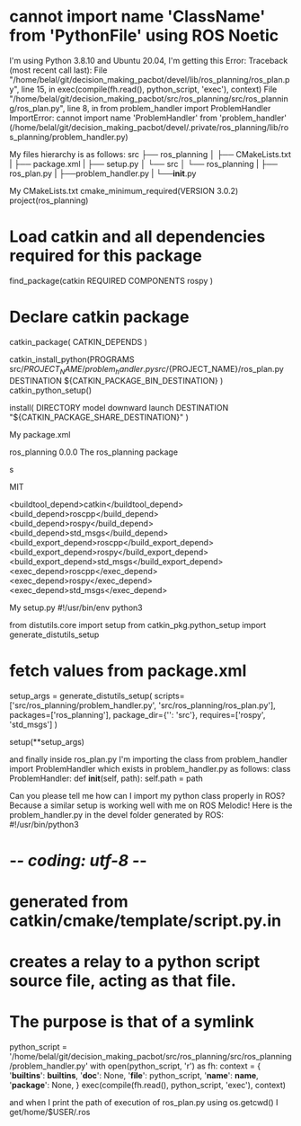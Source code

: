 
# cannot import name 'ClassName' from 'PythonFile' using ROS Noetic

I'm using Python 3.8.10 and Ubuntu 20.04, I'm getting this Error:
Traceback (most recent call last):
  File "/home/belal/git/decision_making_pacbot/devel/lib/ros_planning/ros_plan.py", line 15, in <module>
    exec(compile(fh.read(), python_script, 'exec'), context)
  File "/home/belal/git/decision_making_pacbot/src/ros_planning/src/ros_planning/ros_plan.py", line 8, in <module>
    from problem_handler import ProblemHandler
ImportError: cannot import name 'ProblemHandler' from 'problem_handler' (/home/belal/git/decision_making_pacbot/devel/.private/ros_planning/lib/ros_planning/problem_handler.py)

My files hierarchy is as follows:
src
├── ros_planning
│   ├── CMakeLists.txt
|   ├── package.xml
|   ├── setup.py
│   └── src
│       └── ros_planning
|           ├── ros_plan.py
|           ├──problem_handler.py
|           └──__init__.py

My CMakeLists.txt
cmake_minimum_required(VERSION 3.0.2)
project(ros_planning)

# Load catkin and all dependencies required for this package
find_package(catkin REQUIRED COMPONENTS
    rospy
)

# Declare catkin package
catkin_package(
  CATKIN_DEPENDS
)

catkin_install_python(PROGRAMS
  src/${PROJECT_NAME}/problem_handler.py
  src/${PROJECT_NAME}/ros_plan.py
  DESTINATION ${CATKIN_PACKAGE_BIN_DESTINATION}
)
catkin_python_setup()

install(
  DIRECTORY model downward launch
  DESTINATION "${CATKIN_PACKAGE_SHARE_DESTINATION}"
)

My package.xml
<?xml version="1.0"?>
<package format="2">
  <name>ros_planning</name>
  <version>0.0.0</version>
  <description>The ros_planning package</description>

  <maintainer email="s@todo.todo">s</maintainer>

  <license>MIT</license>

  <buildtool_depend>catkin</buildtool_depend>
  <build_depend>roscpp</build_depend>
  <build_depend>rospy</build_depend>
  <build_depend>std_msgs</build_depend>
  <build_export_depend>roscpp</build_export_depend>
  <build_export_depend>rospy</build_export_depend>
  <build_export_depend>std_msgs</build_export_depend>
  <exec_depend>roscpp</exec_depend>
  <exec_depend>rospy</exec_depend>
  <exec_depend>std_msgs</exec_depend>

</package>

My setup.py
#!/usr/bin/env python3

from distutils.core import setup
from catkin_pkg.python_setup import generate_distutils_setup

# fetch values from package.xml
setup_args = generate_distutils_setup(
    scripts=['src/ros_planning/problem_handler.py', 'src/ros_planning/ros_plan.py'],
    packages=['ros_planning'],
    package_dir={'': 'src'},
    requires=['rospy', 'std_msgs']
)

setup(**setup_args)

and finally inside ros_plan.py I'm importing the class from problem_handler import ProblemHandler which exists in problem_handler.py as follows:
class ProblemHandler:
    def __init__(self, path):
        self.path = path

Can you please tell me how can I import my python class properly in ROS? Because a similar setup is working well with me on ROS Melodic!
Here is the problem_handler.py in the devel folder generated by ROS:
#!/usr/bin/python3
# -*- coding: utf-8 -*-
# generated from catkin/cmake/template/script.py.in
# creates a relay to a python script source file, acting as that file.
# The purpose is that of a symlink
python_script = '/home/belal/git/decision_making_pacbot/src/ros_planning/src/ros_planning/problem_handler.py'
with open(python_script, 'r') as fh:
    context = {
        '__builtins__': __builtins__,
        '__doc__': None,
        '__file__': python_script,
        '__name__': __name__,
        '__package__': None,
    }
    exec(compile(fh.read(), python_script, 'exec'), context)

and when I print the path of execution of ros_plan.py using os.getcwd() I get/home/$USER/.ros

        